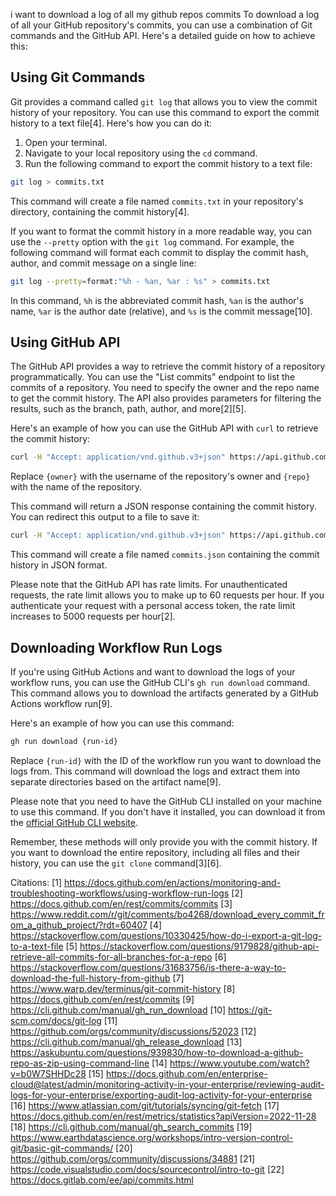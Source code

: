 i want to download a log of all my github repos commits
To download a log of all your GitHub repository's commits, you can use a combination of Git commands and the GitHub API. Here's a detailed guide on how to achieve this:

## Using Git Commands

Git provides a command called `git log` that allows you to view the commit history of your repository. You can use this command to export the commit history to a text file[4]. Here's how you can do it:

1. Open your terminal.
2. Navigate to your local repository using the `cd` command.
3. Run the following command to export the commit history to a text file:

```bash
git log > commits.txt
```

This command will create a file named `commits.txt` in your repository's directory, containing the commit history[4].

If you want to format the commit history in a more readable way, you can use the `--pretty` option with the `git log` command. For example, the following command will format each commit to display the commit hash, author, and commit message on a single line:

```bash
git log --pretty=format:"%h - %an, %ar : %s" > commits.txt
```

In this command, `%h` is the abbreviated commit hash, `%an` is the author's name, `%ar` is the author date (relative), and `%s` is the commit message[10].

## Using GitHub API

The GitHub API provides a way to retrieve the commit history of a repository programmatically. You can use the "List commits" endpoint to list the commits of a repository. You need to specify the owner and the repo name to get the commit history. The API also provides parameters for filtering the results, such as the branch, path, author, and more[2][5].

Here's an example of how you can use the GitHub API with `curl` to retrieve the commit history:

```bash
curl -H "Accept: application/vnd.github.v3+json" https://api.github.com/repos/{owner}/{repo}/commits
```

Replace `{owner}` with the username of the repository's owner and `{repo}` with the name of the repository.

This command will return a JSON response containing the commit history. You can redirect this output to a file to save it:

```bash
curl -H "Accept: application/vnd.github.v3+json" https://api.github.com/repos/{owner}/{repo}/commits > commits.json
```

This command will create a file named `commits.json` containing the commit history in JSON format.

Please note that the GitHub API has rate limits. For unauthenticated requests, the rate limit allows you to make up to 60 requests per hour. If you authenticate your request with a personal access token, the rate limit increases to 5000 requests per hour[2].

## Downloading Workflow Run Logs

If you're using GitHub Actions and want to download the logs of your workflow runs, you can use the GitHub CLI's `gh run download` command. This command allows you to download the artifacts generated by a GitHub Actions workflow run[9].

Here's an example of how you can use this command:

```bash
gh run download {run-id}
```

Replace `{run-id}` with the ID of the workflow run you want to download the logs from. This command will download the logs and extract them into separate directories based on the artifact name[9].

Please note that you need to have the GitHub CLI installed on your machine to use this command. If you don't have it installed, you can download it from the [official GitHub CLI website](https://cli.github.com/).

Remember, these methods will only provide you with the commit history. If you want to download the entire repository, including all files and their history, you can use the `git clone` command[3][6].

Citations:
[1] https://docs.github.com/en/actions/monitoring-and-troubleshooting-workflows/using-workflow-run-logs
[2] https://docs.github.com/en/rest/commits/commits
[3] https://www.reddit.com/r/git/comments/bo4268/download_every_commit_from_a_github_project/?rdt=60407
[4] https://stackoverflow.com/questions/10330425/how-do-i-export-a-git-log-to-a-text-file
[5] https://stackoverflow.com/questions/9179828/github-api-retrieve-all-commits-for-all-branches-for-a-repo
[6] https://stackoverflow.com/questions/31683756/is-there-a-way-to-download-the-full-history-from-github
[7] https://www.warp.dev/terminus/git-commit-history
[8] https://docs.github.com/en/rest/commits
[9] https://cli.github.com/manual/gh_run_download
[10] https://git-scm.com/docs/git-log
[11] https://github.com/orgs/community/discussions/52023
[12] https://cli.github.com/manual/gh_release_download
[13] https://askubuntu.com/questions/939830/how-to-download-a-github-repo-as-zip-using-command-line
[14] https://www.youtube.com/watch?v=b0W7SHHDc28
[15] https://docs.github.com/en/enterprise-cloud@latest/admin/monitoring-activity-in-your-enterprise/reviewing-audit-logs-for-your-enterprise/exporting-audit-log-activity-for-your-enterprise
[16] https://www.atlassian.com/git/tutorials/syncing/git-fetch
[17] https://docs.github.com/en/rest/metrics/statistics?apiVersion=2022-11-28
[18] https://cli.github.com/manual/gh_search_commits
[19] https://www.earthdatascience.org/workshops/intro-version-control-git/basic-git-commands/
[20] https://github.com/orgs/community/discussions/34881
[21] https://code.visualstudio.com/docs/sourcecontrol/intro-to-git
[22] https://docs.gitlab.com/ee/api/commits.html
